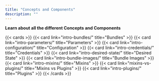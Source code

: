 ```yaml
---
title: "Concepts and Components"
description: ""
---
```


**Learn about all the different Concepts and Components**

{{< cards >}}
{{< card link="intro-bundles/" title="Bundles" >}}
{{< card link="intro-parameters/" title="Parameters" >}}
{{< card link="intro-configuration/" title="Configuration" >}}
{{< card link="intro-credentials/" title="Credentials" >}}
{{< card link="intro-desired-state/" title="Desired State" >}}
{{< card link="intro-bundle-images/" title="Bundle Images" >}}
{{< card link="intro-mixins/" title="Mixins" >}}
{{< card link="mixins-vs-plugins/" title="Mixins vs Plugins" >}}
{{< card link="intro-plugins/" title="Plugins" >}}
{{< /cards >}}

